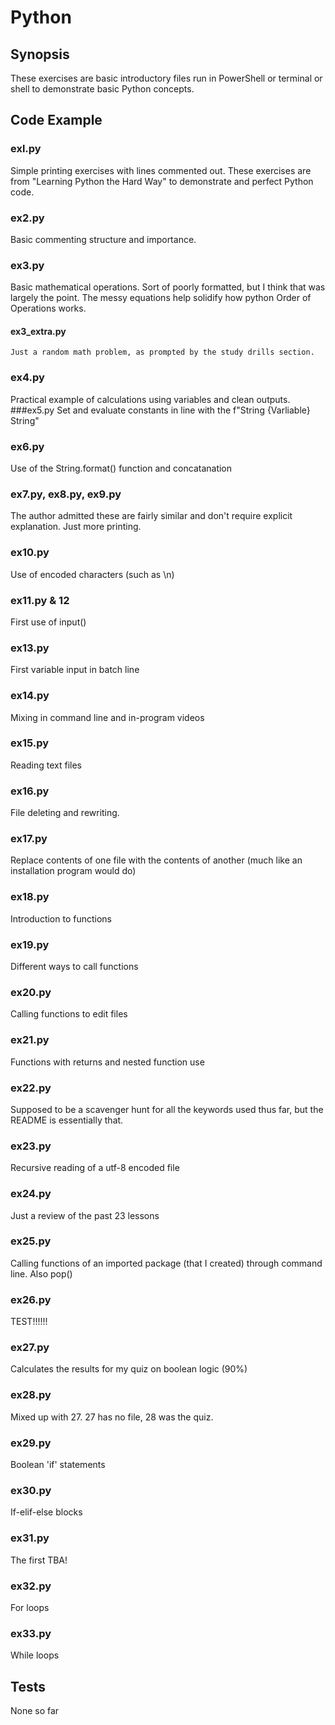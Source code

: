 # Python
## Synopsis

These exercises are basic introductory files run in PowerShell or terminal or shell to demonstrate basic Python concepts.

## Code Example

### exl.py
Simple printing exercises with lines commented out.
These exercises are from "Learning Python the Hard Way" to demonstrate and perfect Python code.
### ex2.py
Basic commenting structure and importance.
### ex3.py
Basic mathematical operations. Sort of poorly formatted, but I think that was largely the point. 
The messy equations help solidify how python Order of Operations works.
#### ex3_extra.py
	Just a random math problem, as prompted by the study drills section.
### ex4.py
Practical example of calculations using variables and clean outputs.
###ex5.py
Set and evaluate constants in line with the f"String {Varliable} String"
### ex6.py
Use of the String.format() function and concatanation
### ex7.py, ex8.py, ex9.py
The author admitted these are fairly similar and don't require explicit explanation. Just more printing.
### ex10.py
Use of encoded characters (such as \n)
### ex11.py & 12
First use of input()
### ex13.py
First variable input in batch line
### ex14.py
Mixing in command line and in-program videos
### ex15.py
Reading text files
### ex16.py
File deleting and rewriting.
### ex17.py
Replace contents of one file with the contents of another (much like an installation program would do)
### ex18.py
Introduction to functions
### ex19.py
Different ways to call functions
### ex20.py
Calling functions to edit files
### ex21.py
Functions with returns and nested function use
### ex22.py
Supposed to be a scavenger hunt for all the keywords used thus far, but the README is essentially that.
### ex23.py
Recursive reading of a utf-8 encoded file
### ex24.py
Just a review of the past 23 lessons
### ex25.py
Calling functions of an imported package (that I created) through command line. Also pop() 
### ex26.py
TEST!!!!!!
### ex27.py
Calculates the results for my quiz on boolean logic (90%)
### ex28.py
Mixed up with 27. 27 has no file, 28 was the quiz. 
### ex29.py
Boolean 'if' statements
### ex30.py
If-elif-else blocks
### ex31.py
The first TBA!
### ex32.py
For loops 
### ex33.py
While loops

## Tests
None so far